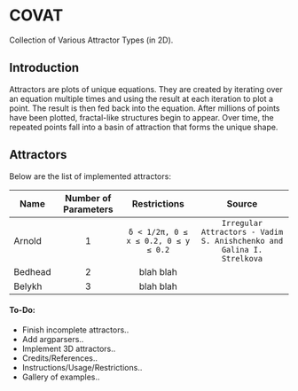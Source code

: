 # COVAT
Collection of Various Attractor Types (in 2D).

## Introduction
Attractors are plots of unique equations. They are created by iterating over an equation multiple times and using the result at each iteration to plot a point. The result is then fed back into the equation. After millions of points have been plotted, fractal-like structures begin to appear. Over time, the repeated points fall into a basin of attraction that forms the unique shape.

## Attractors
Below are the list of implemented attractors:

| Name          | Number of Parameters | Restrictions  | Source |
| ------------- |:--------------------:|:-------------:|:-------:|
| Arnold        | 1                    | ```δ < 1/2π, 0 ≤ x ≤ 0.2, 0 ≤ y ≤ 0.2```| ```Irregular Attractors - Vadim S. Anishchenko and Galina I. Strelkova``` |
| Bedhead       | 2                    | blah blah     |
| Belykh        | 3                    | blah blah     |

#### To-Do:
- Finish incomplete attractors..
- Add argparsers..
- Implement 3D attractors..
- Credits/References..
- Instructions/Usage/Restrictions..
- Gallery of examples..
